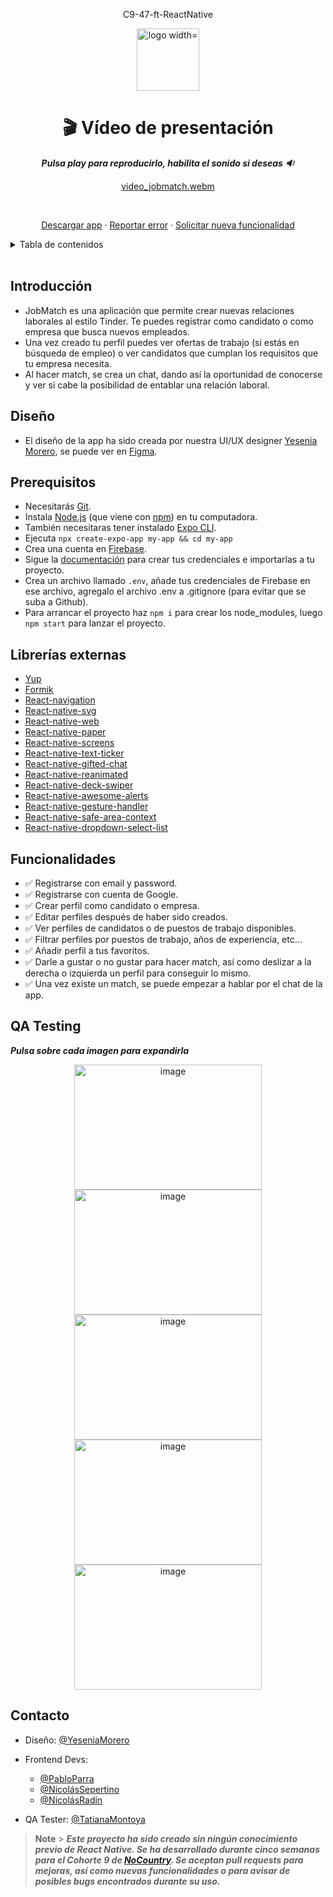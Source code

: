 <div align="center">
  <p align="center">C9-47-ft-ReactNative</p>
  <p align="center">   
    <image src="https://user-images.githubusercontent.com/98957023/222693439-c7cdb4da-89f0-414c-ac9e-f4a52cd5f800.png"        alt="logo width="200" height="100">
  </p>

# **:clapper: Vídeo de presentación**

**_Pulsa play para reproducirlo, habilita el sonido si deseas :sound:_**

[video_jobmatch.webm](https://user-images.githubusercontent.com/98957023/222695129-5df800a7-567a-4899-b8bc-4ab8f30e3b41.webm)

  <br />
  
  <p align="center">
    <a href="https://drive.google.com/file/d/1btWglprKq53Zc5DOAwtMC1zF-HGXnbVQ/view?usp=sharing" target="_blank">Descargar app</a>
    ·
    <a href="https://github.com/No-Country/C9-47-ft-ReactNative/issues" target="_blank">Reportar error</a>
    ·
    <a href="https://github.com/No-Country/C9-47-ft-ReactNative/issues" target="_blank">Solicitar nueva funcionalidad</a>
  </p>
</div>

<details>
  <summary>Tabla de contenidos</summary>
  <ol>
    <li><a href="#introducción">Introducción</a></li>       
    <li><a href="#diseño">Diseño</a></li>   
    <li><a href="#prerequisitos">Prerequisitos</a></li>    
    <li><a href="#librerías-externas">Librerias externas</a></li>
    <li><a href="#funcionalidades">Funcionalidades</a></li>
    <li><a href="#qa-testing">QA Testing</a></li>
    <li><a href="#contacto">Contacto</a></li>
  </ol>
</details>

<br />

## Introducción

- JobMatch es una aplicación que permite crear nuevas relaciones laborales al estilo Tinder. Te puedes registrar como candidato o como empresa que busca nuevos empleados.
- Una vez creado tu perfil puedes ver ofertas de trabajo (si estás en búsqueda de empleo) o ver candidatos que cumplan los requisitos que tu empresa necesita.
- Al hacer match, se crea un chat, dando así la oportunidad de conocerse y ver si cabe la posibilidad de entablar una relación laboral.

## Diseño

- El diseño de la app ha sido creada por nuestra UI/UX designer [Yesenia Morero](https://www.linkedin.com/in/yesenia-moreno-bernal/), se puede ver en [Figma](https://www.figma.com/file/7LXyAnXTSPlwpIZfNyhl9T/JobMatch*?node-id=3%3A271&t=LuAB7656ZLoEoyh2-0).

## Prerequisitos

- Necesitarás [Git](https://git-scm.com).
- Instala [Node.js](https://nodejs.org/en/download/) (que viene con [npm](http://npmjs.com)) en tu computadora.
- También necesitaras tener instalado [Expo CLI](https://docs.expo.dev/workflow/expo-cli/).
- Ejecuta `npx create-expo-app my-app && cd my-app`
- Crea una cuenta en [Firebase](https://firebase.google.com/).
- Sigue la [documentación](https://firebase.google.com/docs/web/setup?hl=es-419) para crear tus credenciales e importarlas a tu proyecto.
- Crea un archivo llamado `.env`, añade tus credenciales de Firebase en ese archivo, agregalo el archivo .env a .gitignore (para evitar que se suba a Github).
- Para arrancar el proyecto haz `npm i` para crear los node_modules, luego `npm start` para lanzar el proyecto.

## Librerías externas

- [Yup](https://github.com/jquense/yup)
- [Formik](https://formik.org/)
- [React-navigation](https://reactnavigation.org/)
- [React-native-svg](https://github.com/software-mansion/react-native-svg)
- [React-native-web](https://necolas.github.io/react-native-web/)
- [React-native-paper](https://reactnativepaper.com/)
- [React-native-screens](https://github.com/software-mansion/react-native-screens)
- [React-native-text-ticker](https://www.npmjs.com/package/react-native-text-ticker)
- [React-native-gifted-chat](https://github.com/FaridSafi/react-native-gifted-chat)
- [React-native-reanimated](https://docs.swmansion.com/react-native-reanimated/)
- [React-native-deck-swiper](https://www.npmjs.com/package/react-native-deck-swiper)
- [React-native-awesome-alerts](https://www.npmjs.com/package/react-native-awesome-alerts)
- [React-native-gesture-handler](https://docs.swmansion.com/react-native-gesture-handler/)
- [React-native-safe-area-context](https://github.com/th3rdwave/react-native-safe-area-context)
- [React-native-dropdown-select-list](https://www.npmjs.com/package/react-native-dropdown-select-list)

## Funcionalidades

- :white_check_mark: Registrarse con email y password.
- :white_check_mark: Registrarse con cuenta de Google.
- :white_check_mark: Crear perfil como candidato o empresa.
- :white_check_mark: Editar perfiles después de haber sido creados.
- :white_check_mark: Ver perfiles de candidatos o de puestos de trabajo disponibles.
- :white_check_mark: Filtrar perfiles por puestos de trabajo, años de experiencia, etc...
- :white_check_mark: Añadir perfil a tus favoritos.
- :white_check_mark: Darle a gustar o no gustar para hacer match, así como deslizar a la derecha o izquierda un perfil para conseguir lo mismo.
- :white_check_mark: Una vez existe un match, se puede empezar a hablar por el chat de la app.


## QA Testing
**_Pulsa sobre cada imagen para expandirla_**
<p align="center">
<img src="https://user-images.githubusercontent.com/98957023/222697406-0bb22d1b-6043-4a45-a59c-242f0125f619.png" alt="image" width="300" height="200" style="display:inline-block">
<img src="https://user-images.githubusercontent.com/98957023/222697646-82d6361c-0c67-4059-9392-8f5af16b6294.png" alt="image" width="300" height="200" style="display:inline-block">
<br />
<img src="https://user-images.githubusercontent.com/98957023/222697793-3c7fa65c-3a61-4343-9b9b-db03ebd9443c.png" alt="image" width="300" height="200" style="display:inline-block">
<img src="https://user-images.githubusercontent.com/98957023/222697915-a42296cb-7f74-4609-b39c-f56b82b1c10b.png" alt="image" width="300" height="200" style="display:inline-block">
<img src="https://user-images.githubusercontent.com/98957023/222697985-19974495-f79a-42e0-8021-89e4b6e7ab60.png" alt="image" width="300" height="200" style="display:inline-block">
</p>



## Contacto

- Diseño: [@YeseniaMorero](https://www.linkedin.com/in/yesenia-moreno-bernal/)
- Frontend Devs:
  
  - [@PabloParra](https://linkedin.com/in/pablo-parra-bcn)
  - [@NicolásSepertino](https://www.linkedin.com/in/nicolassepertino/)
  - [@NicolásRadín](https://www.linkedin.com/in/nico-radin/)
- QA Tester: [@TatianaMontoya](https://www.linkedin.com/in/tatiana-montoya-73593654/)

> **Note** > **_Este proyecto ha sido creado sin ningún conocimiento previo de React Native.
> Se ha desarrollado durante cinco semanas para el Cohorte 9 de [NoCountry](https://www.nocountry.tech/perfilesit).
> Se aceptan pull requests para mejoras, así como nuevas funcionalidades o para avisar de posibles bugs encontrados durante su uso._**
